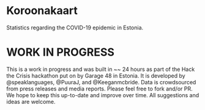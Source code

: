 # Koroonakaart

Statistics regarding the COVID-19 epidemic in Estonia.

# WORK IN PROGRESS
This is a work in progress and was built in ~~ 24 hours as part of the Hack the Crisis hackathon put on by Garage 48 in Estonia. It is developed by @speaklanguages, @PuuraJ, and @Keeganmcbride. Data is crowdsourced from press releases and media reports. Please feel free to fork and/or PR. We hope to keep this up-to-date and improve over time. All suggestions and ideas are welcome. 
